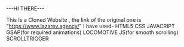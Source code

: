 ---HI THERE---

This Is a Cloned Website , the link of the original one is "https://www.lazarev.agency/"
I have used-
HTML5
CSS 
JAVACRIPT
GSAP(for required animations) 
LOCOMOTIVE JS(for smooth scrolling) 
SCROLLTRIGGER 

